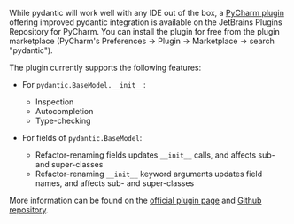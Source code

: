 While pydantic will work well with any IDE out of the box, a
[PyCharm plugin](https://plugins.jetbrains.com/plugin/12861-pydantic)
offering improved pydantic integration is available on the JetBrains Plugins Repository for PyCharm.
You can install the plugin for free from the plugin marketplace
(PyCharm's Preferences -> Plugin -> Marketplace -> search "pydantic").

The plugin currently supports the following features:

* For `pydantic.BaseModel.__init__`:
    * Inspection
    * Autocompletion
    * Type-checking

* For fields of `pydantic.BaseModel`:
    * Refactor-renaming fields updates `__init__` calls, and affects sub- and super-classes
    * Refactor-renaming `__init__` keyword arguments updates field names, and affects sub- and super-classes

More information can be found on the
[official plugin page](https://plugins.jetbrains.com/plugin/12861-pydantic)
and [Github repository](https://github.com/koxudaxi/pydantic-pycharm-plugin).
